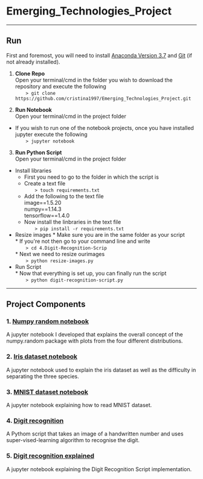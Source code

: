 # Emerging_Technologies_Project
***
## Run
First and foremost, you will need to install [Anaconda Version 3.7](https://www.anaconda.com/download/) and [Git](https://git-scm.com/book/en/v2/Getting-Started-Installing-Git) (if not already installed).

1. **Clone Repo** <br>
Open your terminal/cmd in the folder you wish to download the repository and execute the following <br>
&nbsp;&nbsp;&nbsp;&nbsp;&nbsp;&nbsp;&nbsp;```> git clone https://github.com/cristina1997/Emerging_Technologies_Project.git```

2. **Run Notebook** <br>
Open your terminal/cmd in the project folder <br>
* If you wish to run one of the notebook projects, once you have installed jupyter execute the following <br>
&nbsp;&nbsp;&nbsp;&nbsp;&nbsp;&nbsp;&nbsp;```> jupyter notebook```

3. **Run Python Script** <br>
Open your terminal/cmd in the project folder <br>
  * Install libraries
    * First you need to go to the folder in which the script is <br>
    * Create a text file <br>
      &nbsp;&nbsp;&nbsp;&nbsp;&nbsp;&nbsp;&nbsp;```> touch requirements.txt``` <br>
    * Add the following to the text file <br>
      image==1.5.20 <br>
      numpy==1.14.3 <br>
      tensorflow==1.4.0 <br>
    * Now install the linbraries in the text file <br> 
      &nbsp;&nbsp;&nbsp;&nbsp;&nbsp;&nbsp;&nbsp;```> pip install -r requirements.txt``` <br>
   * Resize images
    * Make sure you are in the same folder as your script <br>
    * If you're not then go to your command line and write <br>
      &nbsp;&nbsp;&nbsp;&nbsp;&nbsp;&nbsp;&nbsp;```> cd 4.Digit-Recognition-Scrip``` <br>
    * Next we need to resize ourimages <br>
      &nbsp;&nbsp;&nbsp;&nbsp;&nbsp;&nbsp;&nbsp;```> python resize-images.py``` <br>
   * Run Script <br>
    * Now that everything is set up, you can finally run the script <br>
      &nbsp;&nbsp;&nbsp;&nbsp;&nbsp;&nbsp;&nbsp;```> python digit-recognition-script.py```

***

## Project Components
### 1. [Numpy random notebook](https://github.com/cristina1997/Emerging_Technologies_Project/blob/master/1.Numpy-Random-Notebook/numpy-random-notebook.ipynb)
A jupyter notebook I developed that explains the overall concept of the numpy.random package with plots from the four different distributions.

### 2. [Iris dataset notebook](https://github.com/cristina1997/Emerging_Technologies_Project/blob/master/2.Iris-Dataset-Notebook/iris-dataset-notebook.ipynb)
A jupyter notebook used to explain the iris dataset as well as the difficulty in separating the three species.

### 3. [MNIST dataset notebook](https://github.com/cristina1997/Emerging_Technologies_Project/blob/master/3.MNIST-Dataset-Notebook/MNIST-dataset-notebook.ipynb)
A jupyter notebook explaining how to read MNIST dataset.

### 4. [Digit recognition](https://github.com/cristina1997/Emerging_Technologies_Project/tree/master/4.Digit-Recognition-Script)
A Pythom script that takes an image of a handwritten number and uses super-vised-learning algorithm to recognise the digit.

### 5. [Digit recognition explained](https://github.com/cristina1997/Emerging_Technologies_Project/blob/master/5.Digit-Recognition-Notebook/digit-recognition-notebook.ipynb)
A jupyter notebook explaining the Digit Recognition Script implementation.
